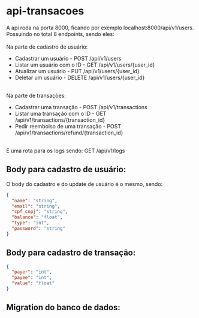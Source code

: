 # api-transacoes

A api roda na porta 8000, ficando por exemplo localhost:8000/api/v1/users.
Possuindo no total 8 endpoints, sendo eles: <br>
<br> Na parte de cadastro de usuário:

- Cadastrar um usuário - POST /api/v1/users
- Listar um usuário com o ID - GET /api/v1/users/{user_id}
- Atualizar um usuário - PUT /api/v1/users/{user_id}
- Deletar um usuário - DELETE /api/v1/users/{user_id}

<br> Na parte de transações:

- Cadastrar uma transação - POST /api/v1/transactions
- Listar uma transação com o ID - GET /api/v1/transactions/{transaction_id}
- Pedir reembolso de uma transação - POST /api/v1/transactions/refund/{transaction_id}

<br> E uma rota para os logs sendo: GET /api/v1/logs

## Body para cadastro de usuário:
O body do cadastro e do update de usuário é o mesmo, sendo:
```json
{
  "name": "string",
  "email": "string",
  "cpf_cnpj": "string",
  "balance": "float",
  "type": "int",
  "password": "string"
}
```
## Body para cadastro de transação:
```json
{
  "payer": "int",
  "payee": "int",
  "value": "float"
}
```
## Migration do banco de dados: